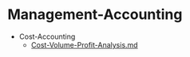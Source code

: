 
# Management-Accounting

- Cost-Accounting
  - [Cost-Volume-Profit-Analysis.md](./Cost-Volume-Profit-Analysis.md)
